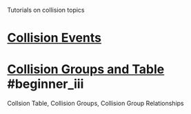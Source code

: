Tutorials on collision topics

 # [Collision Events](https://github.com/zeroengineteam/ZeroDocs/blob/master/zero_editor_documentation/tutorials/scripting/events.markdown#collision-events)

 #  [Collision Groups and Table](https://github.com/zeroengineteam/ZeroDocs/blob/master/zero_editor_documentation/tutorials/physics/collision/collisiongroups.markdown) #beginner_iii 
Collsion Table, Collision Groups, Collision Group Relationships 

 